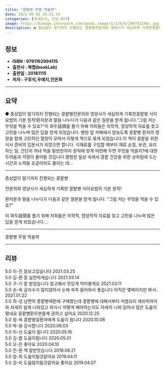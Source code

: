 ```yaml
---
title: "콩팥병 무얼 먹을까"
date: 2021-05-01 15:21:14
categories: [국내도서, 건강-뷰티]
image: https://bimage.interpark.com/goods_image/1/1/8/0/296791180s.jpg
description: ● 증상없이 말기까지 진행되는 콩팥병전문의와 영양사가 세심하게 기록한콩팥병 식이요법의 기본 원칙!환자분과 말씀 나누다가 다음과 같은 질문을 받게 됩니다.“그럼 저는 무엇을 먹을 수 있죠?”이 화두話頭를 풀기 위해 저희들은 의학적, 영양학적 자료를 찾고 고민을 나누며 많은 답을 얻게 되
---
```


## **정보**

- **ISBN : 9791162994115**
- **출판사 : 북랩(bookLab)**
- **출판일 : 20181115**
- **저자 : 구호석,우예지,안온화**

------



## **요약**

●  증상없이 말기까지 진행되는 콩팥병전문의와 영양사가 세심하게 기록한콩팥병 식이요법의 기본 원칙!환자분과 말씀 나누다가 다음과 같은 질문을 받게 됩니다.“그럼 저는 무엇을 먹을 수 있죠?”이 화두話頭를 풀기 위해 저희들은 의학적, 영양학적 자료를 찾고 고민을 나누며 많은 답을 얻게 되었습니다. 병원 앞 카페에서 밤늦도록 콩팥병 환자의 영양을 함께 고민하던 열정이 모여서 이렇게 책으로 묶게 되었습니다.이 책이 콩팥을 위한 식사 준비의 입문서가 되었으면 합니다. 식재료를 구입할 때부터 재료 손질, 보관, 요리하는 일, 간단히 꺼내 먹을 밑반찬까지 원칙에 맞게 마련해 두면 무엇을 먹을지?에 대한 두려움과 걱정이 줄어들 것입니다.평범한 일상 속에서 콩팥 건강을 위한 상차림에 드는 시간과 노력을 조금이라도 줄이는 데...

------

증상없이 말기까지 진행되는 콩팥병

전문의와 영양사가 세심하게 기록한
콩팥병 식이요법의 기본 원칙!

환자분과 말씀 나누다가 다음과 같은 질문을 받게 됩니다.
“그럼 저는 무엇을 먹을 수 있죠?”

이 화두話頭를 풀기 위해 저희들은 의학적, 영양학적 자료를 찾고 고민을 나누며 많은 답을 얻게 되었습니다.... 

------


콩팥병 무얼 먹을까 

------


## **리뷰** 

5.0 이-진 잘보고있습니다 2021.03.25 <br/>5.0 김-환 잘 실천하게습니다 2021.03.14 <br/>5.0 구-기 잘 받았습니다 참고해서 맛있게 먹어볼게요 2021.03.11 <br/>5.0 손-옥 글자수가  많지않아서
눈에 쏙쏙 들어와서 좋습니다
아직은 몇페이지만 봐서.. 2021.01.22 <br/>5.0 최-성 남편의 콩팥병때문에 구매했는데 콩팥병에 대해서부터 저염요리 레쉬피까지와 자세히 쉽게 나와있고 외식시 어떻게 해야하는지도 자세히 나와 있어서  많은 도움이 됐네요 꽁팥병환우분들께 권하고 싶어요 2020.12.25 <br/>5.0 정-옥 콩팥병질환자에게 도움이 됩니다 2020.10.08 <br/>5.0 박-용 감사합니다 2020.06.03 <br/>5.0 이-선 도움이 됩니다 2020.05.16 <br/>5.0 김-름 도움이됨니다 2020.05.01 <br/>5.0 오-은 좋아요 2020.04.10 <br/>5.0 전-환 책 잘받앗습니다 2019.08.21 <br/>5.0 엄-희 도움이될것같아요 2019.04.11 <br/>5.0 강-미 도움많이될것같아요
좋아요 2019.04.07 <br/>